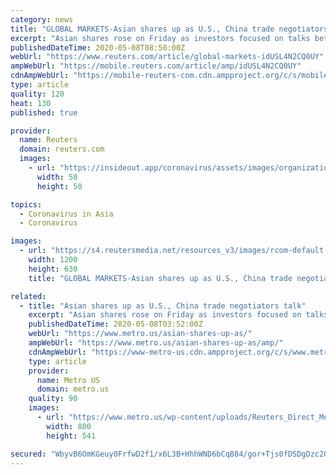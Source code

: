 ```yaml
---
category: news
title: "GLOBAL MARKETS-Asian shares up as U.S., China trade negotiators talk"
excerpt: "Asian shares rose on Friday as investors focused on talks between U.S. and Chinese trade officials and solid corporate earnings rather than the looming release of data expected to show the worst U.S."
publishedDateTime: 2020-05-08T08:50:00Z
webUrl: "https://www.reuters.com/article/global-markets-idUSL4N2CQ0UY"
ampWebUrl: "https://mobile.reuters.com/article/amp/idUSL4N2CQ0UY"
cdnAmpWebUrl: "https://mobile-reuters-com.cdn.ampproject.org/c/s/mobile.reuters.com/article/amp/idUSL4N2CQ0UY"
type: article
quality: 120
heat: 130
published: true

provider:
  name: Reuters
  domain: reuters.com
  images:
    - url: "https://insideout.app/coronavirus/assets/images/organizations/reuters.com-50x50.jpg"
      width: 50
      height: 50

topics:
  - Coronavirus in Asia
  - Coronavirus

images:
  - url: "https://s4.reutersmedia.net/resources_v3/images/rcom-default.png"
    width: 1200
    height: 630
    title: "GLOBAL MARKETS-Asian shares up as U.S., China trade negotiators talk"

related:
  - title: "Asian shares up as U.S., China trade negotiators talk"
    excerpt: "Asian shares rose on Friday as investors focused on talks between U.S. and Chinese trade officials and solid corporate earnings rather than the looming release of data expected to show the worst U.S."
    publishedDateTime: 2020-05-08T03:52:00Z
    webUrl: "https://www.metro.us/asian-shares-up-as/"
    ampWebUrl: "https://www.metro.us/asian-shares-up-as/amp/"
    cdnAmpWebUrl: "https://www-metro-us.cdn.ampproject.org/c/s/www.metro.us/asian-shares-up-as/amp/"
    type: article
    provider:
      name: Metro US
      domain: metro.us
    quality: 90
    images:
      - url: "https://www.metro.us/wp-content/uploads/Reuters_Direct_Media/USOnlineReportBusinessNews/tagreuters.com2020binary_LYNXMPEG47003-BASEIMAGE.jpg"
        width: 800
        height: 541

secured: "WbyvB6OmKGeuy0FrfwD2f1/x6L3B+HhhWND6bCqB84/gor+Tjs0fDSDgDzc20b2FdN+kJeYue9RI1zqHXivKyfalclb78gWqHO1eEYQkzW5FMlRU9ET6GvV8hqwDhGpZGxnGUAMV24/4fzXWxagDn/Rj2/W6t5d6fDhUSqxyVngX8dX23N4DiD3l/ax4HREkr+wI6QY0BVTuB3oA26I6IC2EyWm+76YqMdWB0p9oJtz8NIlGK30aT6VqS8EP70BC60jf5sfoaiGLEYqE7LL/1mGp+gxVG6hBPULWjcmPrQXnjAat8ahEBP1IATx9n3hZ;Iu2H50J0ak2/EwY9O9ku4A=="
---
```


